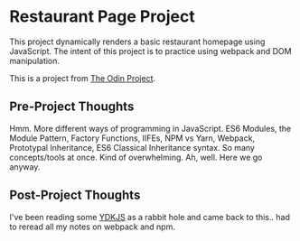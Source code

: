 # Restaurant Page Project

This project dynamically renders a basic restaurant homepage using JavaScript.
The intent of this project is to practice using webpack and DOM manipulation.

This is a project from [The Odin Project](https://www.theodinproject.com/courses/javascript/lessons/restaurant-page).

## Pre-Project Thoughts

Hmm. More different ways of programming in JavaScript. ES6 Modules, the Module Pattern, Factory Functions, IIFEs, NPM vs Yarn, Webpack, Prototypal Inheritance, ES6 Classical Inheritance syntax. So many concepts/tools at once. Kind of overwhelming. Ah, well. Here we go anyway.

## Post-Project Thoughts

I've been reading some [YDKJS](https://github.com/getify/You-Dont-Know-JS/) as a rabbit hole and came back to this.. had to reread all my notes on webpack and npm.
